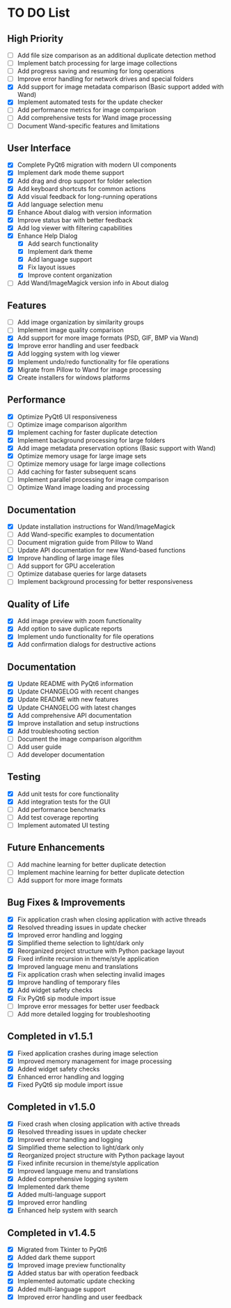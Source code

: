 # TO DO List

## High Priority
- [ ] Add file size comparison as an additional duplicate detection method
- [ ] Implement batch processing for large image collections
- [ ] Add progress saving and resuming for long operations
- [ ] Improve error handling for network drives and special folders
- [x] Add support for image metadata comparison (Basic support added with Wand)
- [x] Implement automated tests for the update checker
- [ ] Add performance metrics for image comparison
- [ ] Add comprehensive tests for Wand image processing
- [ ] Document Wand-specific features and limitations

## User Interface
- [x] Complete PyQt6 migration with modern UI components
- [x] Implement dark mode theme support
- [x] Add drag and drop support for folder selection
- [x] Add keyboard shortcuts for common actions
- [x] Add visual feedback for long-running operations
- [x] Add language selection menu
- [x] Enhance About dialog with version information
- [x] Improve status bar with better feedback
- [x] Add log viewer with filtering capabilities
- [x] Enhance Help Dialog
  - [x] Add search functionality
  - [x] Implement dark theme
  - [x] Add language support
  - [x] Fix layout issues
  - [x] Improve content organization
- [ ] Add Wand/ImageMagick version info in About dialog

## Features
- [ ] Add image organization by similarity groups
- [ ] Implement image quality comparison
- [x] Add support for more image formats (PSD, GIF, BMP via Wand)
- [x] Improve error handling and user feedback
- [x] Add logging system with log viewer
- [x] Implement undo/redo functionality for file operations
- [x] Migrate from Pillow to Wand for image processing
- [x] Create installers for windows platforms

## Performance
- [x] Optimize PyQt6 UI responsiveness
- [ ] Optimize image comparison algorithm
- [x] Implement caching for faster duplicate detection
- [x] Implement background processing for large folders
- [x] Add image metadata preservation options (Basic support with Wand)
- [x] Optimize memory usage for large image sets
- [ ] Optimize memory usage for large image collections
- [ ] Add caching for faster subsequent scans
- [ ] Implement parallel processing for image comparison
- [ ] Optimize Wand image loading and processing

## Documentation
- [x] Update installation instructions for Wand/ImageMagick
- [ ] Add Wand-specific examples to documentation
- [ ] Document migration guide from Pillow to Wand
- [ ] Update API documentation for new Wand-based functions
- [x] Improve handling of large image files
- [ ] Add support for GPU acceleration
- [ ] Optimize database queries for large datasets
- [ ] Implement background processing for better responsiveness

## Quality of Life
- [x] Add image preview with zoom functionality
- [x] Add option to save duplicate reports
- [x] Implement undo functionality for file operations
- [x] Add confirmation dialogs for destructive actions

## Documentation
- [x] Update README with PyQt6 information
- [x] Update CHANGELOG with recent changes
- [x] Update README with new features
- [x] Update CHANGELOG with latest changes
- [x] Add comprehensive API documentation
- [x] Improve installation and setup instructions
- [x] Add troubleshooting section
- [ ] Document the image comparison algorithm
- [ ] Add user guide
- [ ] Add developer documentation

## Testing
- [x] Add unit tests for core functionality
- [x] Add integration tests for the GUI
- [ ] Add performance benchmarks
- [ ] Add test coverage reporting
- [ ] Implement automated UI testing

## Future Enhancements
- [ ] Add machine learning for better duplicate detection
- [ ] Implement machine learning for better duplicate detection
- [ ] Add support for more image formats

## Bug Fixes & Improvements
- [x] Fix application crash when closing application with active threads
- [x] Resolved threading issues in update checker
- [x] Improved error handling and logging
- [x] Simplified theme selection to light/dark only
- [x] Reorganized project structure with Python package layout
- [x] Fixed infinite recursion in theme/style application
- [x] Improved language menu and translations
- [x] Fix application crash when selecting invalid images
- [x] Improve handling of temporary files
- [x] Add widget safety checks
- [x] Fix PyQt6 sip module import issue
- [ ] Improve error messages for better user feedback
- [ ] Add more detailed logging for troubleshooting

## Completed in v1.5.1
- [x] Fixed application crashes during image selection
- [x] Improved memory management for image processing
- [x] Added widget safety checks
- [x] Enhanced error handling and logging
- [x] Fixed PyQt6 sip module import issue

## Completed in v1.5.0
- [x] Fixed crash when closing application with active threads
- [x] Resolved threading issues in update checker
- [x] Improved error handling and logging
- [x] Simplified theme selection to light/dark only
- [x] Reorganized project structure with Python package layout
- [x] Fixed infinite recursion in theme/style application
- [x] Improved language menu and translations
- [x] Added comprehensive logging system
- [x] Implemented dark theme
- [x] Added multi-language support
- [x] Improved error handling
- [x] Enhanced help system with search

## Completed in v1.4.5
- [x] Migrated from Tkinter to PyQt6
- [x] Added dark theme support
- [x] Improved image preview functionality
- [x] Added status bar with operation feedback
- [x] Implemented automatic update checking
- [x] Added multi-language support
- [x] Improved error handling and user feedback
